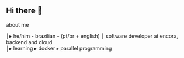 ## Hi there 👋

about me 

│▸ he/him - brazilian - (pt/br + english)
│    software developer at encora, backend and cloud                                             
│▸ learning
     ▸  docker
      ▸  parallel programming
